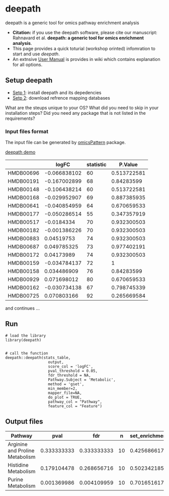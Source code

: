 # deepath
deepath is a generic tool for omics pathway enrichment analysis

* **Citation:** if you use the deepath software, please cite our manuscript: Rahnavard et al. **deepath: a generic tool for omics enrichment analysis**.
* This page provides a quick toturial (workshop orinted) infomration to start and use *deepath*. 
* An extnsive [User Manual](https://github.com/omicsEye/deepath/wiki) is provides in wiki which contains explanation for all options.

## Setup deepath ##

* [Setp 1](https://github.com/omicsEye/deepath/wiki): install deepath and its depedencies 
* [Setp 2](https://github.com/omicsEye/deepath/wiki): download refrence mapping databases

What are the steups unique to your OS? What did you need to skip in your installation steps? Did you need any package that is not listed in the requirements? 

### Input files format ###

The input file can be generated by [omicsPattern](https://github.com/omicsEye/omicsPattern/wiki) package.

[deepath demo](https://github.com/omicsEye/deepath/tree/master/demo)

|               |  logFC         |  statistic  |  P.Value
----------------|----------------|-------------|-------------
HMDB00696       |  -0.066838102  |  60         |  0.513722581
HMDB00191       |  -0.167002899  |  68         |  0.84283599
HMDB00148       |  -0.106438214  |  60         |  0.513722581
HMDB00168       |  -0.029952907  |  69         |  0.887385935
HMDB00641       |  -0.040854959  |  64         |  0.670659533
HMDB00177       |  -0.050286514  |  55         |  0.347357919
HMDB00517       |  -0.0184334    |  70         |  0.932300503
HMDB00182       |  -0.001386226  |  70         |  0.932300503
HMDB00883       |  0.04519753    |  74         |  0.932300503
HMDB00687       |  0.049785325   |  73         |  0.977402191
HMDB00172       |  0.04173989    |  74         |  0.932300503
HMDB00159       |  -0.034784137  |  72         |  1
HMDB00158       |  0.034486909   |  76         |  0.84283599
HMDB00929       |  0.071698012   |  80         |  0.670659533
HMDB00162       |  -0.030734138  |  67         |  0.798745339
HMDB00725       |  0.070803166   |  92         |  0.265669584




and continues ... 

## Run ##

```
# load the library
library(deepath)


# call the function
deepath::deepath(stats_table,
                   output,
                   score_col = 'logFC',
                   pval_threshold = 0.05,
                   fdr_threshold = NA,
                   Pathway.Subject = 'Metabolic',
                   method = 'gset',
                   min_member=2,
                   mapper_file=NA,
                   do_plot = TRUE,
                   pathway_col = "Pathway",
                   feature_col = "Feature")

```

## Output files ##

Pathway                          |  pval         |  fdr          |  n   |  set_enrichment_score
---------------------------------|---------------|---------------|------|----------------------
Arginine and Proline Metabolism  |  0.333333333  |  0.333333333  |  10  |  0.425686617
Histidine Metabolism             |  0.179104478  |  0.268656716  |  10  |  0.502342185
Purine Metabolism                |  0.001369986  |  0.004109959  |  10  |  0.701651617



